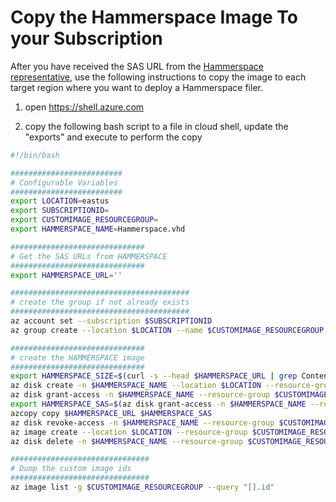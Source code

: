 # Copy the Hammerspace Image To your Subscription

After you have received the SAS URL from the [Hammerspace representative](https://hammerspace.com/contact/), use the following instructions to copy the image to each target region where you want to deploy a Hammerspace filer.

1. open https://shell.azure.com

1. copy the following bash script to a file in cloud shell, update the "exports" and execute to perform the copy

```bash
#!/bin/bash

#########################
# Configurable Variables
#########################
export LOCATION=eastus
export SUBSCRIPTIONID=
export CUSTOMIMAGE_RESOURCEGROUP=
export HAMMERSPACE_NAME=Hammerspace.vhd

##############################
# Get the SAS URLs from HAMMERSPACE
##############################
export HAMMERSPACE_URL=''

########################################
# create the group if not already exists
########################################
az account set --subscription $SUBSCRIPTIONID
az group create --location $LOCATION --name $CUSTOMIMAGE_RESOURCEGROUP

##############################
# create the HAMMERSPACE image
##############################
export HAMMERSPACE_SIZE=$(curl -s --head $HAMMERSPACE_URL | grep Content-Length | cut -d " " -f 2)
az disk create -n $HAMMERSPACE_NAME --location $LOCATION --resource-group $CUSTOMIMAGE_RESOURCEGROUP --for-upload --upload-size-bytes $HAMMERSPACE_SIZE --sku standard_lrs
az disk grant-access -n $HAMMERSPACE_NAME --resource-group $CUSTOMIMAGE_RESOURCEGROUP --access-level Write --duration-in-seconds 3600
export HAMMERSPACE_SAS=$(az disk grant-access -n $HAMMERSPACE_NAME --resource-group $CUSTOMIMAGE_RESOURCEGROUP --access-level Write --duration-in-seconds 3600 --query "accessSas" -otsv)
azcopy copy $HAMMERSPACE_URL $HAMMERSPACE_SAS
az disk revoke-access -n $HAMMERSPACE_NAME --resource-group $CUSTOMIMAGE_RESOURCEGROUP
az image create --location $LOCATION --resource-group $CUSTOMIMAGE_RESOURCEGROUP --name $HAMMERSPACE_NAME --os-type Linux --source $(az disk list -g $CUSTOMIMAGE_RESOURCEGROUP --query "[?name=='$HAMMERSPACE_NAME'].id | [0]" -otsv)
az disk delete -n $HAMMERSPACE_NAME --resource-group $CUSTOMIMAGE_RESOURCEGROUP -y

###############################
# Dump the custom image ids
###############################
az image list -g $CUSTOMIMAGE_RESOURCEGROUP --query "[].id"

```